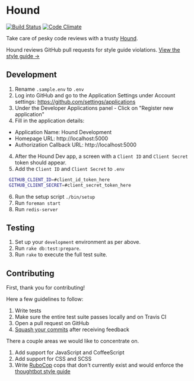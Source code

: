 Hound
=====

[![Build Status](https://secure.travis-ci.org/thoughtbot/hound.png)](http://travis-ci.org/thoughtbot/hound?branch=master)
[![Code Climate](https://codeclimate.com/github/thoughtbot/hound.png)](https://codeclimate.com/github/thoughtbot/hound)

Take care of pesky code reviews with a trusty [Hound](http://houndci.com).

Hound reviews GitHub pull requests for style guide violations. [View the style
guide &rarr;](https://github.com/thoughtbot/guides)

Development
-----------

1. Rename `.sample.env` to `.env`
2. Log into GitHub and go to the Application Settings under Account settings:
   https://github.com/settings/applications
3. Under the Developer Applications panel - Click on "Register new application"
4. Fill in the application details:
  * Application Name: Hound Development
  * Homepage URL: http://localhost:5000
  * Authorization Callback URL: http://localhost:5000
4. After the Hound Dev app, a screen with a `Client ID` and `Client Secret`
   token should appear.
5. Add the `Client ID` and `Client Secret` to `.env`

 ```bash
  GITHUB_CLIENT_ID=#client_id_token_here
  GITHUB_CLIENT_SECRET=#client_secret_token_here
 ```

6. Run the setup script `./bin/setup`
7. Run `foreman start`
8. Run `redis-server`

Testing
-----------

1. Set up your `development` environment as per above.
2. Run `rake db:test:prepare`.
3. Run `rake` to execute the full test suite.

Contributing
------------

First, thank you for contributing!

Here a few guidelines to follow:

1. Write tests
2. Make sure the entire test suite passes locally and on Travis CI
3. Open a pull request on GitHub
4. [Squash your commits](https://github.com/thoughtbot/guides/tree/master/protocol/git#write-a-feature) after receiving feedback

There a couple areas we would like to concentrate on.

1. Add support for JavaScript and CoffeeScript
2. Add support for CSS and SCSS
3. Write [RuboCop](https://github.com/bbatsov/rubocop) cops that don't currently exist and would enforce the [thoughtbot style guide](https://github.com/thoughtbot/guides)
